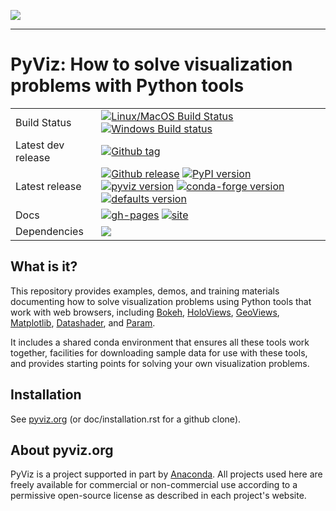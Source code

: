 <img src="//github.com/pyviz/pyviz/blob/master/doc/_static/pyviz-logo.png"><br>

-----------------

# PyViz: How to solve visualization problems with Python tools

|    |    |
| --- | --- |
| Build Status | [![Linux/MacOS Build Status](//travis-ci.org/pyviz/pyviz.svg?branch=master)](//travis-ci.org/pyviz/pyviz) [![Windows Build status](//img.shields.io/appveyor/ci/pyviz/pyviz/master.svg?logo=appveyor)](//ci.appveyor.com/project/pyviz/pyviz/branch/master) |
| Latest dev release | [![Github tag](//img.shields.io/github/tag/pyviz/pyviz.svg?label=tag&colorB=11ccbb)](//github.com/pyviz/pyviz/tags) |
| Latest release | [![Github release](//img.shields.io/github/release/pyviz/pyviz.svg?label=tag&colorB=11ccbb)](//github.com/pyviz/pyviz/releases) [![PyPI version](//img.shields.io/pypi/v/pyviz.svg?colorB=cc77dd)](//pypi.python.org/pypi/pyviz) [![pyviz version](//img.shields.io/conda/v/pyviz/pyviz.svg?colorB=4488ff&style=flat)](//anaconda.org/pyviz/pyviz) [![conda-forge version](//img.shields.io/conda/v/conda-forge/pyviz.svg?label=conda%7Cconda-forge&colorB=4488ff)](//anaconda.org/conda-forge/pyviz) [![defaults version](//img.shields.io/conda/v/anaconda/pyviz.svg?label=conda%7Cdefaults&style=flat&colorB=4488ff)](//anaconda.org/anaconda/pyviz) |
| Docs | [![gh-pages](//img.shields.io/github/last-commit/pyviz/pyviz/gh-pages.svg)](//github.com/pyviz/pyviz/tree/gh-pages) [![site](//img.shields.io/website-up-down-green-red/http/pyviz.org.svg)](//pyviz.org) |
| Dependencies | [![](//img.shields.io/website-up-down-green-red/http/status.pyviz.org.svg?label=status-dashboard)](//status.pyviz.org/) |


## What is it?	     

This repository provides examples, demos, and training materials
documenting how to solve visualization problems using Python
tools that work with web browsers, including
[Bokeh](//bokeh.pydata.org),
[HoloViews](//holoviews.org),
[GeoViews](//geoviews.org),
[Matplotlib](//matplotlib.org),
[Datashader](//github.com/pyviz/datashader), and
[Param](//github.com/pyviz/param).

It includes a shared conda environment that ensures all these tools work together,
facilities for downloading sample data for use with these tools, and provides
starting points for solving your own visualization problems.


## Installation

See [pyviz.org](//pyviz.org/installation.html) (or doc/installation.rst for a github clone).


## About pyviz.org

PyViz is a project supported in part by [Anaconda](//anaconda.com).
All projects used here are freely available for commercial or
non-commercial use according to a permissive open-source license as
described in each project's website.
